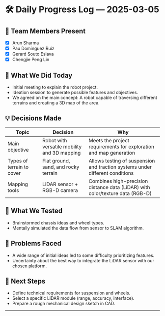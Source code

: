 # 🛠️ Daily Progress Log — 2025-03-05

## 👥 Team Members Present
- [x] Arun Sharma
- [x] Pau Domínguez Ruiz
- [x] Gerard Souto Eslava
- [x] Chengjie Peng Lin

## 🎯 What We Did Today
- Initial meeting to explain the robot project.
- Ideation session to generate possible features and objectives.
- We agreed on the main concept: A robot capable of traversing different terrains and creating a 3D map of the area.

## 💡 Decisions Made
| Topic               | Decision                                   | Why                                                  |
|---------------------|--------------------------------------------|------------------------------------------------------|
| Main objective            | Robot with versatile mobility and 3D mapping	    | Meets the project requirements for exploration and map generation              |
| Types of terrain to cover	   | Flat ground, sand, and rocky terrain	   | Allows testing of suspension and traction systems under different conditions         |
| Mapping tools	| LiDAR sensor + RGB-D camera	| Combines high-precision distance data (LiDAR) with color/texture data (RGB-D) |


## 🧪 What We Tested
- Brainstormed chassis ideas and wheel types.
- Mentally simulated the data flow from sensor to SLAM algorithm.

## 🔧 Problems Faced
- A wide range of initial ideas led to some difficulty prioritizing features.
- Uncertainty about the best way to integrate the LiDAR sensor with our chosen platform.

## 📌 Next Steps
- Define technical requirements for suspension and wheels.
- Select a specific LiDAR module (range, accuracy, interface).
- Prepare a rough mechanical design sketch in CAD.

---

